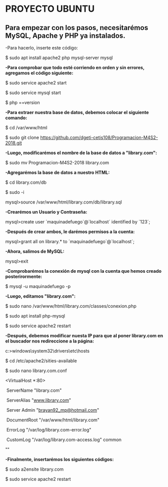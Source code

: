 # PROYECTO UBUNTU
## Para empezar con los pasos, necesitarémos MySQL, Apache y PHP ya instalados.
-Para hacerlo, inserte este código:

$ sudo apt install apache2 php mysql-server mysql

**-Para comprobar que todo esté corriendo en orden y sin errores, agregamos el código siguiente:**

$ sudo service apache2 start

$ sudo service mysql start

$ php ==version

**-Para extraer nuestra base de datos, debemos colocar el siguiente comando:**

$ cd /var/www/html

$ sudo git clone https://github.com/dgeti-cetis108/Programacion-M4S2-2018.git

**-Luego, modificarémos el nombre de la base de datos a "library.com":**

$ sudo mv Programacion-M4S2-2018 library.com

**-Agregarémos la base de datos a nuestro HTML:**

$ cd library.com/db

$ sudo -i

mysql>source /var/www/html/library.com/db/library.sql

**-Crearémos un Usuario y Contraseña:**

mysql>create user ´maquinadefuego´@´localhost´ identified by ´123´;

**-Después de crear ambos, le darémos permisos a la cuenta:**

mysql>grant all on library.* to ´maquinadefuego´@´localhost´;

**-Ahora, salimos de MySQL:**

mysql>exit

**-Comprobarémos la conexión de mysql con la cuenta que hemos creado posterirormente:**

$ mysql -u maquinadefuego -p

**-Luego, editamos "library.com":**

$ sudo nano /var/www/html/library.com/classes/conexion.php

$ sudo apt install php-mysql

$ sudo service apache2 restart

**-Después, debemos modificar nuesta IP para que al poner library.com en el buscador nos redireccione a la página:**

c:>windows\system32\drivers\etc\hosts

$ cd /etc/apache2/sities-available

$ sudo nano library.com.conf

<VirtualHost *:80>

​	ServerName "library.com"

​	ServerAlias "www.library.com"

​	Server Admin "brayan92_mp@hotmail.com"

​	DocumentRoot "/var/www/html/library.com"

​	ErrorLog "/var/log/library.com-error.log"

​	CustomLog "/var/log/library.com-access.log" common

""

**-Finalmente, insertarémos los siguientes códigos:**

$ sudo a2ensite library.com

$ sudo service apache2 restart
